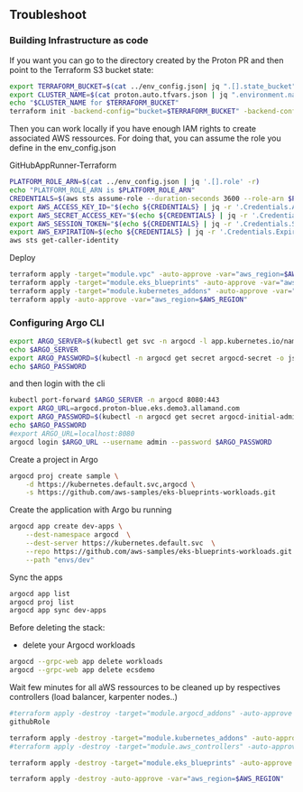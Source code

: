 ## Troubleshoot

### Building Infrastructure as code

If you want you can go to the directory created by the Proton PR and then point to the Terraform S3 bucket state:

```bash
export TERRAFORM_BUCKET=$(cat ../env_config.json| jq ".[].state_bucket" -r)
export CLUSTER_NAME=$(cat proton.auto.tfvars.json | jq ".environment.name" -r)
echo "$CLUSTER_NAME for $TERRAFORM_BUCKET"
terraform init -backend-config="bucket=$TERRAFORM_BUCKET" -backend-config="key=$CLUSTER_NAME/terraform.tfstate" -backend-config="region=$AWS_REGION"
```

Then you can work locally if you have enough IAM rights to create associated AWS ressources.
For doing that, you can assume the role you define in the env_config.json

GitHubAppRunner-Terraform

```bash
PLATFORM_ROLE_ARN=$(cat ../env_config.json | jq '.[].role' -r)
echo "PLATFORM_ROLE_ARN is $PLATFORM_ROLE_ARN"
CREDENTIALS=$(aws sts assume-role --duration-seconds 3600 --role-arn $PLATFORM_ROLE_ARN --role-session-name eks)
export AWS_ACCESS_KEY_ID="$(echo ${CREDENTIALS} | jq -r '.Credentials.AccessKeyId')"
export AWS_SECRET_ACCESS_KEY="$(echo ${CREDENTIALS} | jq -r '.Credentials.SecretAccessKey')"
export AWS_SESSION_TOKEN="$(echo ${CREDENTIALS} | jq -r '.Credentials.SessionToken')"
export AWS_EXPIRATION=$(echo ${CREDENTIALS} | jq -r '.Credentials.Expiration')
aws sts get-caller-identity
```

Deploy

```bash
terraform apply -target="module.vpc" -auto-approve -var="aws_region=$AWS_REGION"
terraform apply -target="module.eks_blueprints" -auto-approve -var="aws_region=$AWS_REGION"
terraform apply -target="module.kubernetes_addons" -auto-approve -var="aws_region=$AWS_REGION"
terraform apply -auto-approve -var="aws_region=$AWS_REGION"
```

### Configuring Argo CLI

```bash
export ARGO_SERVER=$(kubectl get svc -n argocd -l app.kubernetes.io/name=argocd-server -o name)
echo $ARGO_SERVER
export ARGO_PASSWORD=$(kubectl -n argocd get secret argocd-secret -o jsonpath="{.data.admin.password}" | base64 -d)
echo $ARGO_PASSWORD
```

and then login with the cli

```bash
kubectl port-forward $ARGO_SERVER -n argocd 8080:443
export ARGO_URL=argocd.proton-blue.eks.demo3.allamand.com
export ARGO_PASSWORD=$(kubectl -n argocd get secret argocd-initial-admin-secret -o jsonpath="{.data.password}" | base64 -d)
echo $ARGO_PASSWORD
#export ARGO_URL=localhost:8080
argocd login $ARGO_URL --username admin --password $ARGO_PASSWORD
```

Create a project in Argo

```bash
argocd proj create sample \
    -d https://kubernetes.default.svc,argocd \
    -s https://github.com/aws-samples/eks-blueprints-workloads.git
```

Create the application with Argo bu running

```bash
argocd app create dev-apps \
    --dest-namespace argocd  \
    --dest-server https://kubernetes.default.svc  \
    --repo https://github.com/aws-samples/eks-blueprints-workloads.git \
    --path "envs/dev"
```

Sync the apps

```bash
argocd app list
argocd proj list
argocd app sync dev-apps
```

Before deleting the stack:

- delete your Argocd workloads

```bash
argocd --grpc-web app delete workloads
argocd --grpc-web app delete ecsdemo
```

Wait few minutes for all aWS ressources to be cleaned up by respectives controllers (load balancer, karpenter nodes..)

```bash
#terraform apply -destroy -target="module.argocd_addons" -auto-approve -var="aws_region=$AWS_REGION"
githubRole

terraform apply -destroy -target="module.kubernetes_addons" -auto-approve -var="aws_region=$AWS_REGION"
#terraform apply -destroy -target="module.aws_controllers" -auto-approve -var="aws_region=$AWS_REGION"

terraform apply -destroy -target="module.eks_blueprints" -auto-approve -var="aws_region=$AWS_REGION"

terraform apply -destroy -auto-approve -var="aws_region=$AWS_REGION"
```
